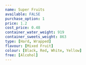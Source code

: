 ```yaml
---
name: Super Fruits
available: FALSE
purchase_option: 1
price: 1.2
cost_price: 0.48
container_water_weight: 919
container_sweets_weight: 863
type: [Hard, Wrapped]
flavour: [Mixed Fruit]
colour: [Black, Red, White, Yellow]
free: [Alcohol]
---
```

